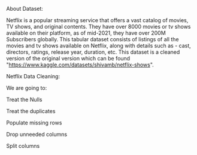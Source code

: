 About Dataset:

Netflix is a popular streaming service that offers a vast catalog of movies, TV shows, and original contents. They have over 8000 movies or tv shows available on their platform, as of mid-2021, they have over 200M Subscribers globally. This tabular dataset consists of listings of all the movies and tv shows available on Netflix, along with details such as - cast, directors, ratings, release year, duration, etc. This dataset is a cleaned version of the original version which can be found "https://www.kaggle.com/datasets/shivamb/netflix-shows".


Netflix Data Cleaning:

We are going to:

Treat the Nulls

Treat the duplicates

Populate missing rows

Drop unneeded columns

Split columns
